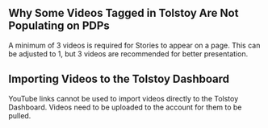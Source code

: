 ## Why Some Videos Tagged in Tolstoy Are Not Populating on PDPs

A minimum of 3 videos is required for Stories to appear on a page. This can be adjusted to 1, but 3 videos are recommended for better presentation.

## Importing Videos to the Tolstoy Dashboard

YouTube links cannot be used to import videos directly to the Tolstoy Dashboard. Videos need to be uploaded to the account for them to be pulled.